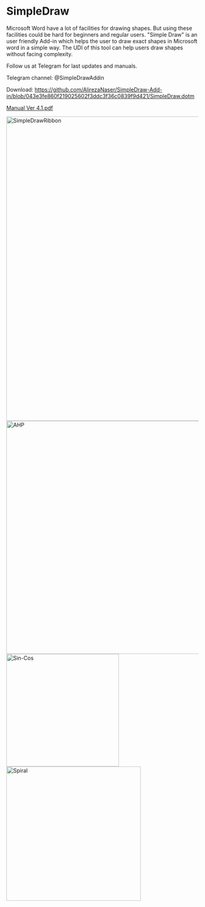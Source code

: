 # SimpleDraw
Microsoft Word have a lot of facilities for drawing shapes. But using these facilities could be hard for beginners and regular users. "Simple Draw" is an user friendly Add-in which helps the user to draw exact shapes in Microsoft word in a simple way. The UDI of this tool can help users draw shapes without facing complexity.


Follow us at Telegram for last updates and manuals.

Telegram channel: @SimpleDrawAddin

Download:
https://github.com/AlirezaNaser/SimpleDraw-Add-in/blob/043e3fe860f219025602f3ddc3f36c0839f9d421/SimpleDraw.dotm

[Manual Ver 4.1.pdf](https://github.com/AlirezaNaser/SimpleDraw-Add-in/files/8597540/Manual.Ver.4.1.pdf)






<img width="798" alt="SimpleDrawRibbon" src="https://user-images.githubusercontent.com/70744035/166116703-5a6064c1-d131-4f22-87f0-4e3fdac731e1.png">



<img width="611" alt="AHP" src="https://user-images.githubusercontent.com/70744035/100551667-6623ba00-3297-11eb-971b-f98fa57f6553.png">



<img width="295" alt="Sin-Cos" src="https://user-images.githubusercontent.com/70744035/100551699-ae42dc80-3297-11eb-8224-1e8e10610bef.png">



<img width="352" alt="Spiral" src="https://user-images.githubusercontent.com/70744035/100551854-a20b4f00-3298-11eb-9d2e-0fb9a7254446.png">




